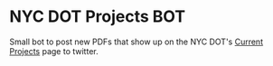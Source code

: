 # NYC DOT Projects BOT

Small bot to post new PDFs that show up on the NYC DOT's [Current Projects](https://www1.nyc.gov/html/dot/html/about/current-projects.shtml) page to twitter.